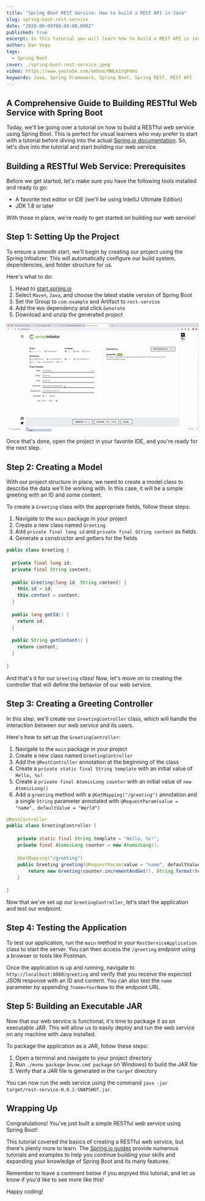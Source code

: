 ```yaml
---
title: "Spring Boot REST Service: How to build a REST API in Java"
slug: spring-boot-rest-service
date: "2020-06-04T08:00:00.000Z"
published: true
excerpt: In this tutorial you will learn how to build a REST API in Java using Spring Boot.
author: Dan Vega
tags:
  - Spring Boot
cover: ./spring-boot-rest-service.jpeg
video: https://www.youtube.com/embed/MWLe1tqPmUo
keywords: Java, Spring Framework, Spring Boot, Spring REST, REST API
---
```


## A Comprehensive Guide to Building RESTful Web Service with Spring Boot

Today, we'll be going over a tutorial on how to build a RESTful web service using Spring Boot. This is perfect for visual learners who may prefer to start with a tutorial before diving into the actual [Spring.io documentation](https://docs.spring.io/spring-boot/docs/current/reference/htmlsingle/). So, let's dive into the tutorial and start building our web service.

## Building a RESTful Web Service: Prerequisites

Before we get started, let's make sure you have the following tools installed and ready to go:

- A favorite text editor or IDE (we'll be using IntelliJ Ultimate Edition)
- JDK 1.8 or later

With those in place, we're ready to get started on building our web service!

## Step 1: Setting Up the Project

To ensure a smooth start, we'll begin by creating our project using the Spring Initializer. This will automatically configure our build system, dependencies, and folder structure for us.

Here's what to do:

1. Head to [start.spring.io](https://start.spring.io/)
2. Select `Maven`, `Java`, and choose the latest stable version of Spring Boot
3. Set the Group to `com.example` and Artifact to `rest-service`
4. Add the `Web` dependency and click `Generate`
5. Download and unzip the generated project

![Spring Initializr](./start-spring-io.png)

Once that's done, open the project in your favorite IDE, and you're ready for the next step.

## Step 2: Creating a Model

With our project structure in place, we need to create a model class to describe the data we'll be working with. In this case, it will be a simple greeting with an ID and some content.

To create a `Greeting` class with the appropriate fields, follow these steps:

1. Navigate to the `main` package in your project
2. Create a new class named `Greeting`
3. Add `private final long id` and `private final String content` as fields
4. Generate a constructor and getters for the fields

```java
public class Greeting {

  private final long id;
  private final String content;

  public Greeting(long id, String content) {
    this.id = id;
    this.content = content;
  }

  public long getId() {
    return id;
  }

  public String getContent() {
    return content;
  }

}
```

And that's it for our `Greeting` class! Now, let's move on to creating the controller that will define the behavior of our web service.

## Step 3: Creating a Greeting Controller

In this step, we'll create our `GreetingController` class, which will handle the interaction between our web service and its users.

Here's how to set up the `GreetingController`:

1. Navigate to the `main` package in your project
2. Create a new class named `GreetingController`
3. Add the `@RestController` annotation at the beginning of the class
4. Create a `private static final String template` with an initial value of `Hello, %s!`
5. Create a `private final AtomicLong counter` with an initial value of `new AtomicLong()`
6. Add a `greeting` method with a `@GetMapping("/greeting")` annotation and a single `String` parameter annotated with `@RequestParam(value = "name", defaultValue = "World")`

```java
@RestController
public class GreetingController {

    private static final String template = "Hello, %s!";
    private final AtomicLong counter = new AtomicLong();

    @GetMapping("/greeting")
    public Greeting greeting(@RequestParam(value = "name", defaultValue = "World") String name) {
        return new Greeting(counter.incrementAndGet(), String.format(template, name));
    }

}

```

Now that we've set up our `GreetingController`, let's start the application and test our endpoint.

## Step 4: Testing the Application

To test our application, run the `main` method in your `RestServiceApplication` class to start the server. You can then access the `/greeting` endpoint using a browser or tools like Postman.

Once the application is up and running, navigate to `http://localhost:8080/greeting` and verify that you receive the expected JSON response with an ID and content. You can also test the `name` parameter by appending `?name=YourName` to the endpoint URL.

## Step 5: Building an Executable JAR

Now that our web service is functional, it's time to package it as an executable JAR. This will allow us to easily deploy and run the web service on any machine with Java installed.

To package the application as a JAR, follow these steps:

1. Open a terminal and navigate to your project directory
2. Run `./mvnw package` (`mvnw.cmd package` on Windows) to build the JAR file
3. Verify that a JAR file is generated in the `target` directory

You can now run the web service using the command `java -jar target/rest-service-0.0.1-SNAPSHOT.jar`.

## Wrapping Up

Congratulations! You've just built a simple RESTful web service using Spring Boot!

This tutorial covered the basics of creating a RESTful web service, but there's plenty more to learn. The [Spring.io guides](https://spring.io/guides) provide numerous tutorials and examples to help you continue building your skills and expanding your knowledge of Spring Boot and its many features.

Remember to leave a comment below if you enjoyed this tutorial, and let us know if you'd like to see more like this!

Happy coding!

